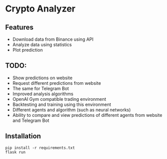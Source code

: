 # Crypto Analyzer
## Features
- Download data from Binance using API
- Analyze data using statistics
- Plot prediction

## TODO:
- Show predictions on website
- Request different predictions from website
- The same for Telegram Bot
- Improved analysis algorithms
- OpenAI Gym compatible trading environment
- Backtesting and training using this environment
- Different agents and algorithm (such as neural networks)
- Ability to compare and view predictions of different agents
  from website and Telegram Bot

## Installation
```shell script
pip install -r requirements.txt
flask run
```
